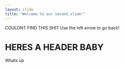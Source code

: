 ```yaml
---
layout: slide
title: "Welcome to our second slide!"
---
```

COULDNT FIND THIS SHIT
Use the left arrow to go back!

<h1> HERES A HEADER BABY</h1>
<p> Whats up </p>
